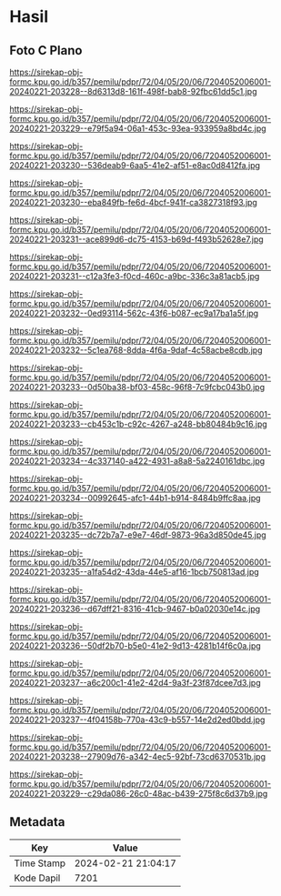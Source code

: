 # Hasil

## Foto C Plano

https://sirekap-obj-formc.kpu.go.id/b357/pemilu/pdpr/72/04/05/20/06/7204052006001-20240221-203228--8d6313d8-161f-498f-bab8-92fbc61dd5c1.jpg

https://sirekap-obj-formc.kpu.go.id/b357/pemilu/pdpr/72/04/05/20/06/7204052006001-20240221-203229--e79f5a94-06a1-453c-93ea-933959a8bd4c.jpg

https://sirekap-obj-formc.kpu.go.id/b357/pemilu/pdpr/72/04/05/20/06/7204052006001-20240221-203230--536deab9-6aa5-41e2-af51-e8ac0d8412fa.jpg

https://sirekap-obj-formc.kpu.go.id/b357/pemilu/pdpr/72/04/05/20/06/7204052006001-20240221-203230--eba849fb-fe6d-4bcf-941f-ca3827318f93.jpg

https://sirekap-obj-formc.kpu.go.id/b357/pemilu/pdpr/72/04/05/20/06/7204052006001-20240221-203231--ace899d6-dc75-4153-b69d-f493b52628e7.jpg

https://sirekap-obj-formc.kpu.go.id/b357/pemilu/pdpr/72/04/05/20/06/7204052006001-20240221-203231--c12a3fe3-f0cd-460c-a9bc-336c3a81acb5.jpg

https://sirekap-obj-formc.kpu.go.id/b357/pemilu/pdpr/72/04/05/20/06/7204052006001-20240221-203232--0ed93114-562c-43f6-b087-ec9a17ba1a5f.jpg

https://sirekap-obj-formc.kpu.go.id/b357/pemilu/pdpr/72/04/05/20/06/7204052006001-20240221-203232--5c1ea768-8dda-4f6a-9daf-4c58acbe8cdb.jpg

https://sirekap-obj-formc.kpu.go.id/b357/pemilu/pdpr/72/04/05/20/06/7204052006001-20240221-203233--0d50ba38-bf03-458c-96f8-7c9fcbc043b0.jpg

https://sirekap-obj-formc.kpu.go.id/b357/pemilu/pdpr/72/04/05/20/06/7204052006001-20240221-203233--cb453c1b-c92c-4267-a248-bb80484b9c16.jpg

https://sirekap-obj-formc.kpu.go.id/b357/pemilu/pdpr/72/04/05/20/06/7204052006001-20240221-203234--4c337140-a422-4931-a8a8-5a2240161dbc.jpg

https://sirekap-obj-formc.kpu.go.id/b357/pemilu/pdpr/72/04/05/20/06/7204052006001-20240221-203234--00992645-afc1-44b1-b914-8484b9ffc8aa.jpg

https://sirekap-obj-formc.kpu.go.id/b357/pemilu/pdpr/72/04/05/20/06/7204052006001-20240221-203235--dc72b7a7-e9e7-46df-9873-96a3d850de45.jpg

https://sirekap-obj-formc.kpu.go.id/b357/pemilu/pdpr/72/04/05/20/06/7204052006001-20240221-203235--a1fa54d2-43da-44e5-af16-1bcb750813ad.jpg

https://sirekap-obj-formc.kpu.go.id/b357/pemilu/pdpr/72/04/05/20/06/7204052006001-20240221-203236--d67dff21-8316-41cb-9467-b0a02030e14c.jpg

https://sirekap-obj-formc.kpu.go.id/b357/pemilu/pdpr/72/04/05/20/06/7204052006001-20240221-203236--50df2b70-b5e0-41e2-9d13-4281b14f6c0a.jpg

https://sirekap-obj-formc.kpu.go.id/b357/pemilu/pdpr/72/04/05/20/06/7204052006001-20240221-203237--a6c200c1-41e2-42d4-9a3f-23f87dcee7d3.jpg

https://sirekap-obj-formc.kpu.go.id/b357/pemilu/pdpr/72/04/05/20/06/7204052006001-20240221-203237--4f04158b-770a-43c9-b557-14e2d2ed0bdd.jpg

https://sirekap-obj-formc.kpu.go.id/b357/pemilu/pdpr/72/04/05/20/06/7204052006001-20240221-203238--27909d76-a342-4ec5-92bf-73cd6370531b.jpg

https://sirekap-obj-formc.kpu.go.id/b357/pemilu/pdpr/72/04/05/20/06/7204052006001-20240221-203229--c29da086-26c0-48ac-b439-275f8c6d37b9.jpg


## Metadata

| Key        | Value               |
| ---------- | ------------------- |
| Time Stamp | 2024-02-21 21:04:17 |
| Kode Dapil | 7201                |



